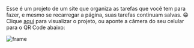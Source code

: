 Esse é um projeto de um site que organiza as tarefas que você tem para fazer, e mesmo se recarregar a página, suas tarefas continuam salvas. 😁
Clique <a href="https://gustavozad.github.io/projeto-todolist/" target="_blank">aqui</a> para visualizar o projeto, ou aponte a câmera do seu celular para o QR Code abaixo:

![frame](https://github.com/GustavoZad/projeto-todolist/assets/109832524/83774d0c-8fa5-497c-b2c1-c45d2b22b902)
